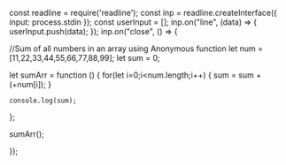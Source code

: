 const readline = require('readline');
const inp = readline.createInterface({
  input: process.stdin
});
const userInput = [];
inp.on("line", (data) => {
 userInput.push(data);
});
inp.on("close", () => {

//Sum of all numbers in an array using Anonymous function
let num = [11,22,33,44,55,66,77,88,99];
let sum = 0;

let sumArr = function () {
    for(let i=0;i<num.length;i++)
    {
        sum = sum + (+num[i]);
    }
    
    console.log(sum);
    
};

sumArr();

});
